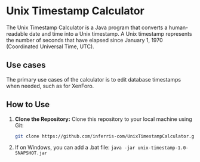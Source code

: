 # Unix Timestamp Calculator

The Unix Timestamp Calculator is a Java program that converts a human-readable date and time into a Unix timestamp. A Unix timestamp represents the number of seconds that have elapsed since January 1, 1970 (Coordinated Universal Time, UTC).

## Use cases
The primary use cases of the calculator is to edit database timestamps when needed, such as for XenForo.

## How to Use

1. **Clone the Repository:**
   Clone this repository to your local machine using Git:

   ```bash
   git clone https://github.com/inferris-com/UnixTimestampCalculator.git
   ```

2. If on Windows, you can add a .bat file: `java -jar unix-timestamp-1.0-SNAPSHOT.jar`
